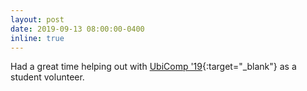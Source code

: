 ```yaml
---
layout: post
date: 2019-09-13 08:00:00-0400
inline: true
---
```


Had a great time helping out with [UbiComp '19](https://ubicomp.org/ubicomp2019/home.html){:target="\_blank"} as a student volunteer.